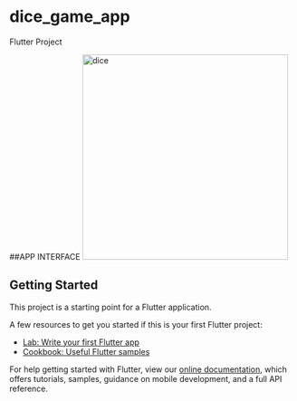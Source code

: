 # dice_game_app

Flutter Project

##APP INTERFACE 
<img width="363" alt="dice" src="https://user-images.githubusercontent.com/69431876/158157176-f09b19f3-989e-4fa5-9dc7-1fe36ad1ba6c.png">


## Getting Started

This project is a starting point for a Flutter application.

A few resources to get you started if this is your first Flutter project:

- [Lab: Write your first Flutter app](https://flutter.dev/docs/get-started/codelab)
- [Cookbook: Useful Flutter samples](https://flutter.dev/docs/cookbook)

For help getting started with Flutter, view our
[online documentation](https://flutter.dev/docs), which offers tutorials,
samples, guidance on mobile development, and a full API reference.
